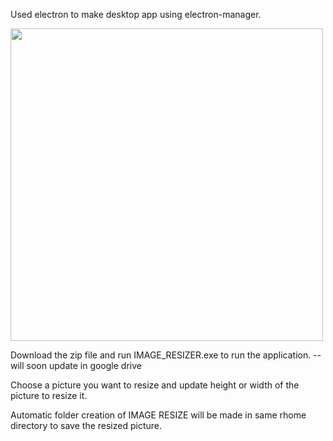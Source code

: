 Used electron to make desktop app using electron-manager.

<img src="D:\Image_resizer.png" width="500">

Download the zip file and run IMAGE_RESIZER.exe to run the application. -- will soon update in google drive

Choose a picture you want to resize and update height or width of the picture to resize it.

Automatic folder creation of IMAGE RESIZE will be made in same rhome directory to save the resized picture.


